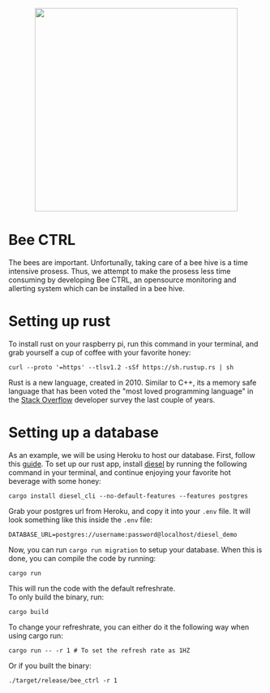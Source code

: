<div align=center>
<br/>
<img src="https://images.unsplash.com/photo-1568526381923-caf3fd520382?ixlib=rb-1.2.1&q=85&fm=jpg&crop=entropy&cs=srgb&w=3600" width="400">
</div>

# Bee CTRL
The bees are important. Unfortunally, taking care of a bee hive is a time intensive prosess.
Thus, we attempt to make the prosess less time consuming by developing Bee CTRL, an opensource monitoring and allerting system which can be installed
in a bee hive. 

# Setting up rust 
To install rust on your raspberry pi, run this command in your terminal, and grab yourself a cup of coffee with your favorite honey: 
```
curl --proto '=https' --tlsv1.2 -sSf https://sh.rustup.rs | sh
```
Rust is a new language, created in 2010. Similar to C++, its a memory safe language that has been voted the "most loved programming language" in the [Stack Overflow](https://insights.stackoverflow.com/survey/2021) developer survey the last couple of years. 

# Setting up a database
As an example, we will be using Heroku to host our database. 
First, follow this [guide](https://dev.to/prisma/how-to-setup-a-free-postgresql-database-on-heroku-1dc1).
To set up our rust app, install [diesel](http://diesel.rs/) by running the following command in your terminal, and continue enjoying your favorite hot beverage with some honey: 
```
cargo install diesel_cli --no-default-features --features postgres
```
Grab your postgres url from Heroku, and copy it into your `.env` file. It will look something like this inside the `.env` file:
```
DATABASE_URL=postgres://username:password@localhost/diesel_demo
```

Now, you can run `cargo run migration` to setup your database. When this is done, you can compile the code by running:
```
cargo run 
```
This will run the code with the default refreshrate.  
To only build the binary, run: 
```
cargo build
```
To change your refreshrate, you can either
do it the following way when using cargo run:
``` 
cargo run -- -r 1 # To set the refresh rate as 1HZ
```
Or if you built the binary:
```
./target/release/bee_ctrl -r 1

```

